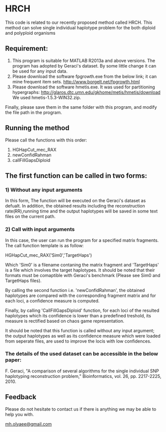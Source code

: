 # HRCH
This code is related to our recently proposed method called HRCH. This method can solve single individual haplotype problem for the both diploid and polyploid organisms
## Requirement:
1) This program is suitable for MATLAB R2013a and above versions. The program has adopted by Geraci's dataset. By some little change it can be used for any input data.
2) Please download the software fpgrowth.exe from the below link; it can mine frequent item sets.
http://www.borgelt.net/fpgrowth.html 
3) Please download the software hmetis.exe. It was used for partitioning hypergraphs: http://glaros.dtc.umn.edu/gkhome/metis/hmetis/download
We used hmetis-1.5.3-WIN32.zip.

Finally, please save them in the same folder with this program, and modify the file path in the program.

## Running the method
Please call the functions with this order:
1) HGHapCut_mec_RAX
2) newConfidRahman
3) callFillGapsDiploid

## The first function can be called in two forms:

### 1) Without any input arguments

In this form, The function will be executed on the Geraci's dataset as defualt. In addition, the obtained results including the reconstruction rate(RR),running time and the output haplotypes will be saved in some text files on the current path.

### 2) Call with input arguments

In this case, the user can run the program for a specified matrix fragments. The call function template is as follow:

HGHapCut_mec_RAX('Sim0','TargetHaps')

Which 'Sim0' is a filename contaning the matrix fragment and 'TargetHaps' is a file which involves the target haplotypes.
It should be noted that their formats must be comaptible with Geraci's benchmark (Please see Sim0 and TargetHaps files).

By calling the second function i.e. 'newConfidRahman', the obtained haplotypes are compared with the corresponding fragment matrix and for each loci, a confidence measure is computed.

Finally, by calling 'CallFillGapsDiploid' function, for each loci of the resulted haplotypes which its confidence is lower than a predefined treshold, its measure is rectified based on chaos game representation.

It should be noted that this function is called without any input argument; the output haplotypes as well as its confidence measure which were loaded from seperate files, are used to improve the locis with low confidences.


### The details of the used dataset can be accessible in the below paper:

F. Geraci, "A comparison of several algorithms for the single individual SNP haplotyping reconstruction problem," Bioinformatics, vol. 26, pp. 2217-2225, 2010.

## Feedback

Please do not hesitate to contact us if there is anything we may be able to help you with.

mh.olyaee@gmail.com
